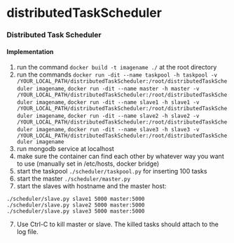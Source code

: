 # distributedTaskScheduler

### Distributed Task Scheduler

#### Implementation

1. run the command `docker build -t imagename ./` at the root directory
2. run the commands `docker run -dit --name taskpool -h taskpool -v /YOUR_LOCAL_PATH/distributedTaskScheduler:/root/distributedTaskScheduler imagename`, `docker run -dit --name master -h master -v /YOUR_LOCAL_PATH/distributedTaskScheduler:/root/distributedTaskScheduler imagename`, `docker run -dit --name slave1 -h slave1 -v /YOUR_LOCAL_PATH/distributedTaskScheduler:/root/distributedTaskScheduler imagename`, `docker run -dit --name slave2 -h slave2 -v /YOUR_LOCAL_PATH/distributedTaskScheduler:/root/distributedTaskScheduler imagename`, `docker run -dit --name slave3 -h slave3 -v /YOUR_LOCAL_PATH/distributedTaskScheduler:/root/distributedTaskScheduler imagename`
3. run mongodb service at localhost
4. make sure the container can find each other by whatever way you want to use (manually set in /etc/hosts, docker bridge)
5. start the taskpool `./scheduler/taskpool.py` for inserting 100 tasks
6. start the master `./scheduler/master.py`
7. start the slaves with hostname and the master host:

```
./scheduler/slave.py slave1 5000 master:5000
./scheduler/slave.py slave2 5000 master:5000
./scheduler/slave.py slave3 5000 master:5000
```

7. Use Ctrl-C to kill master or slave. The killed tasks should attach to the log file.
